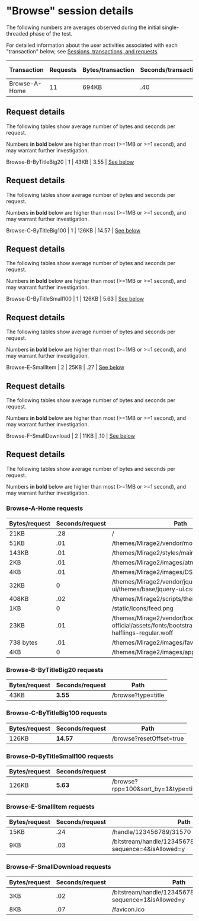 # "Browse" session details

The following numbers are averages observed during the initial single-threaded phase of the test.

For detailed information about the user activities associated with each "transaction" below,
see [Sessions, transactions, and requests](../../doc/sessions).

Transaction | Requests | Bytes/transaction | Seconds/transaction | Request details
-|-|-|-|-
Browse-A-Home | 11 | 694KB | .40 | [See below](#browse-a-home-requests)

## Request details

The following tables show average number of bytes and seconds per request.

Numbers **in bold** below are higher than most (>=1MB or >=1 second), and may warrant further investigation.

Browse-B-ByTitleBig20 | 1 | 43KB | 3.55 | [See below](#browse-b-bytitlebig20-requests)

## Request details

The following tables show average number of bytes and seconds per request.

Numbers **in bold** below are higher than most (>=1MB or >=1 second), and may warrant further investigation.

Browse-C-ByTitleBig100 | 1 | 126KB | 14.57 | [See below](#browse-c-bytitlebig100-requests)

## Request details

The following tables show average number of bytes and seconds per request.

Numbers **in bold** below are higher than most (>=1MB or >=1 second), and may warrant further investigation.

Browse-D-ByTitleSmall100 | 1 | 126KB | 5.63 | [See below](#browse-d-bytitlesmall100-requests)

## Request details

The following tables show average number of bytes and seconds per request.

Numbers **in bold** below are higher than most (>=1MB or >=1 second), and may warrant further investigation.

Browse-E-SmallItem | 2 | 25KB | .27 | [See below](#browse-e-smallitem-requests)

## Request details

The following tables show average number of bytes and seconds per request.

Numbers **in bold** below are higher than most (>=1MB or >=1 second), and may warrant further investigation.

Browse-F-SmallDownload | 2 | 11KB | .10 | [See below](#browse-f-smalldownload-requests)

## Request details

The following tables show average number of bytes and seconds per request.

Numbers **in bold** below are higher than most (>=1MB or >=1 second), and may warrant further investigation.


### Browse-A-Home requests

| Bytes/request | Seconds/request | Path |
| - | - | - |
| 21KB | .28 | / |
| 51KB | .01 | /themes/Mirage2/vendor/modernizr/modernizr.js |
| 143KB | .01 | /themes/Mirage2/styles/main.css |
| 2KB | .01 | /themes/Mirage2/images/atmire-logo-small.svg |
| 4KB | .01 | /themes/Mirage2/images/DSpace-logo-line.svg |
| 32KB | 0 | /themes/Mirage2/vendor/jquery-ui/themes/base/jquery-ui.css |
| 408KB | .02 | /themes/Mirage2/scripts/theme.js |
| 1KB | 0 | /static/icons/feed.png |
| 23KB | .01 | /themes/Mirage2/vendor/bootstrap-sass-official/assets/fonts/bootstrap/glyphicons-halflings-regular.woff |
| 738 bytes | .01 | /themes/Mirage2/images/favicon.ico |
| 4KB | 0 | /themes/Mirage2/images/apple-touch-icon.png |

### Browse-B-ByTitleBig20 requests

| Bytes/request | Seconds/request | Path |
| - | - | - |
| 43KB | **3.55** | /browse?type=title |

### Browse-C-ByTitleBig100 requests

| Bytes/request | Seconds/request | Path |
| - | - | - |
| 126KB | **14.57** | /browse?resetOffset=true |

### Browse-D-ByTitleSmall100 requests

| Bytes/request | Seconds/request | Path |
| - | - | - |
| 126KB | **5.63** | /browse?rpp=100&sort_by=1&type=title&etal=-1&starts_with=S&order=ASC |

### Browse-E-SmallItem requests

| Bytes/request | Seconds/request | Path |
| - | - | - |
| 15KB | .24 | /handle/123456789/31570 |
| 9KB | .03 | /bitstream/handle/123456789/31570/text.pdf.jpg?sequence=4&isAllowed=y |

### Browse-F-SmallDownload requests

| Bytes/request | Seconds/request | Path |
| - | - | - |
| 3KB | .02 | /bitstream/handle/123456789/31570/text.pdf?sequence=1&isAllowed=y |
| 8KB | .07 | /favicon.ico |
